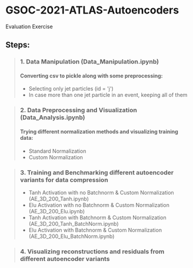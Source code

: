 # GSOC-2021-ATLAS-Autoencoders
Evaluation Exercise

## Steps:
>### 1. Data Manipulation (Data_Manipulation.ipynb)
>#### Converting csv to pickle along with some preprocessing:
><ul>
><li>Selecting only jet particles (id = 'j')</li>
><li>In case more than one jet particle in an event, keeping all of them</li>
></ul>

>### 2. Data Preprocessing and Visualization (Data_Analysis.ipynb)
>#### Trying different normalization methods and visualizing training data:
><ul>
><li>Standard Normalization</li>
><li>Custom Normalization</li>
></ul>

>### 3. Training and Benchmarking different autoencoder variants for data compression
><ul>
><li>Tanh Activation with no Batchnorm & Custom Normalization (AE_3D_200_Tanh.ipynb)</li>
><li>Elu Activation with no Batchnorm & Custom Normalization (AE_3D_200_Elu.ipynb)</li>
><li>Tanh Activation with Batchnorm & Custom Normalization (AE_3D_200_Tanh_BatchNorm.ipynb)</li>
><li>Elu Activation with Batchnorm & Custom Normalization (AE_3D_200_Elu_BatchNorm.ipynb)</li>
></ul>

>### 4. Visualizing reconstructions and residuals from different autoencoder variants
